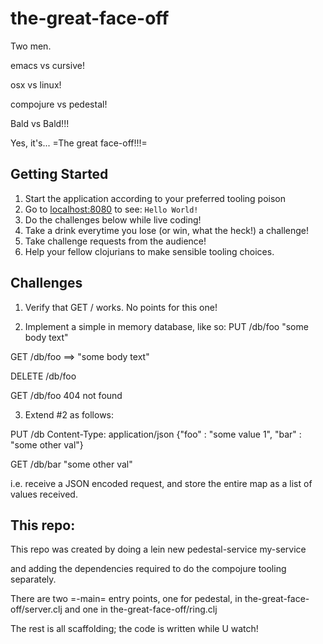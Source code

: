 # the-great-face-off

Two men.

emacs vs cursive!

osx vs linux!

compojure vs pedestal!

Bald vs Bald!!!

Yes, it's...  =The great face-off!!!=


## Getting Started

1. Start the application according to your preferred tooling poison
2. Go to [localhost:8080](http://localhost:8080/) to see: `Hello World!`
3. Do the challenges below while live coding!
4. Take a drink everytime you lose (or win, what the heck!) a challenge!
5. Take challenge requests from the audience!
6. Help your fellow clojurians to make sensible tooling choices.


## Challenges

1. Verify that GET / works.  No points for this one!

2. Implement a simple in memory database, like so:
  PUT /db/foo
  "some body text"

  GET /db/foo
  ==> "some body text"

  DELETE /db/foo

  GET /db/foo
  404 not found

3. Extend #2 as follows:

  PUT /db
  Content-Type: application/json
  {"foo" : "some value 1", "bar" : "some other val"}


  GET /db/bar
  "some other val"

  i.e. receive a JSON encoded request, and store the entire
  map as a list of values received.



## This repo:

This repo was created by doing a
   lein new pedestal-service my-service

and adding the dependencies required to do the compojure tooling separately.

There are two =-main= entry points, one for pedestal, in the-great-face-off/server.clj
and one in the-great-face-off/ring.clj

The rest is all scaffolding; the code is written while U watch!
